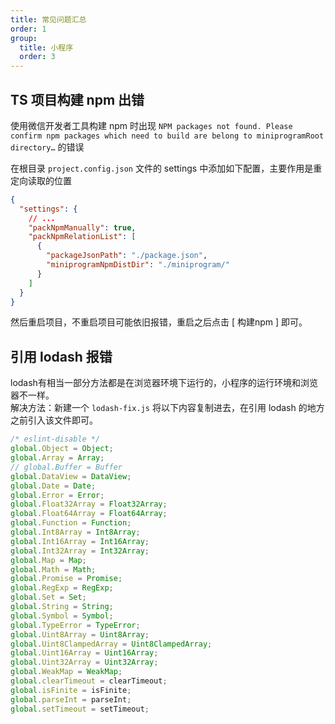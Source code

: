 ```yaml
---
title: 常见问题汇总
order: 1
group:
  title: 小程序
  order: 3
---
```


## TS 项目构建 npm 出错

使用微信开发者工具构建 npm 时出现 `NPM packages not found. Please confirm npm packages which need to build are belong to miniprogramRoot directory…` 的错误

在根目录 `project.config.json` 文件的 settings 中添加如下配置，主要作用是重定向读取的位置

```json
{
  "settings": {
    // ...
    "packNpmManually": true,
    "packNpmRelationList": [
      {
        "packageJsonPath": "./package.json",
        "miniprogramNpmDistDir": "./miniprogram/"
      }
    ]
  }
}
```

然后重启项目，不重启项目可能依旧报错，重启之后点击 [ 构建npm ] 即可。

## 引用 lodash 报错

lodash有相当一部分方法都是在浏览器环境下运行的，小程序的运行环境和浏览器不一样。  
解决方法：新建一个 `lodash-fix.js` 将以下内容复制进去，在引用 lodash 的地方之前引入该文件即可。

```js
/* eslint-disable */
global.Object = Object;
global.Array = Array;
// global.Buffer = Buffer
global.DataView = DataView;
global.Date = Date;
global.Error = Error;
global.Float32Array = Float32Array;
global.Float64Array = Float64Array;
global.Function = Function;
global.Int8Array = Int8Array;
global.Int16Array = Int16Array;
global.Int32Array = Int32Array;
global.Map = Map;
global.Math = Math;
global.Promise = Promise;
global.RegExp = RegExp;
global.Set = Set;
global.String = String;
global.Symbol = Symbol;
global.TypeError = TypeError;
global.Uint8Array = Uint8Array;
global.Uint8ClampedArray = Uint8ClampedArray;
global.Uint16Array = Uint16Array;
global.Uint32Array = Uint32Array;
global.WeakMap = WeakMap;
global.clearTimeout = clearTimeout;
global.isFinite = isFinite;
global.parseInt = parseInt;
global.setTimeout = setTimeout;
```
